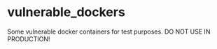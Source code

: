 # vulnerable_dockers
Some vulnerable docker containers for test purposes. DO NOT USE IN PRODUCTION!
